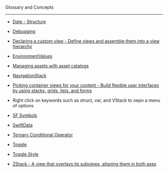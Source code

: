 Glossary and Concepts

- - - -

* [Date - Structure](https://developer.apple.com/documentation/foundation/date)

* [Debugging](https://developer.apple.com/documentation/xcode/debugging)

* [Declaring a custom view - Define views and assemble them into a view hierarchy](https://developer.apple.com/documentation/swiftui/declaring-a-custom-view)

* [EnvironmentValues](https://developer.apple.com/documentation/swiftui/environmentvalues/)

* [Managing assets with asset catalogs](https://developer.apple.com/documentation/xcode/managing-assets-with-asset-catalogs)

* [NavigationStack](https://developer.apple.com/documentation/swiftui/navigationstack)

* [Picking container views for your content - Build flexible user interfaces by using stacks, grids, lists, and forms](https://developer.apple.com/documentation/swiftui/picking-container-views-for-your-content)

* Right click on keywords such as struct, var, and VStack to oepn a menu of options

* [SF Symbols](https://developer.apple.com/design/human-interface-guidelines/sf-symbols)

* [SwiftData](https://developer.apple.com/documentation/swiftdata)

* [Ternary Conditional Operator](https://docs.swift.org/swift-book/documentation/the-swift-programming-language/basicoperators/#Ternary-Conditional-Operator)

* [Toggle](https://developer.apple.com/documentation/swiftui/toggle)

* [Toggle Style](https://developer.apple.com/documentation/swiftui/togglestyle)

* [ZStack - A view that overlays its subviews, aligning them in both axes](https://developer.apple.com/documentation/swiftui/zstack) 
